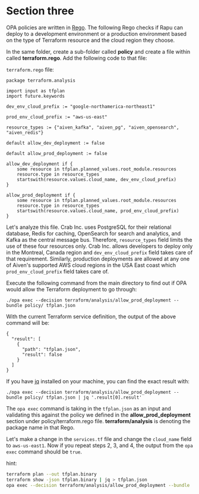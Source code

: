 # Section three 

OPA policies are written in [Rego](https://www.openpolicyagent.org/docs/latest/policy-language/). The following Rego checks if Rapu can deploy to a development environment or a production environment based on the type of Terraform resource and the cloud region they choose. 

In the same folder, create a sub-folder called **policy** and create a file within called **terraform.rego**. Add the following code to that file:

`terraform.rego` file:

```rego
package terraform.analysis

import input as tfplan
import future.keywords

dev_env_cloud_prefix := "google-northamerica-northeast1"

prod_env_cloud_prefix := "aws-us-east"

resource_types := {"aiven_kafka", "aiven_pg", "aiven_opensearch", "aiven_redis"}

default allow_dev_deployment := false

default allow_prod_deployment := false

allow_dev_deployment if {
	some resource in tfplan.planned_values.root_module.resources
	resource.type in resource_types
	startswith(resource.values.cloud_name, dev_env_cloud_prefix)
}

allow_prod_deployment if {
	some resource in tfplan.planned_values.root_module.resources
	resource.type in resource_types
	startswith(resource.values.cloud_name, prod_env_cloud_prefix)
}
```

Let's analyze this file. Crab Inc. uses PostgreSQL for their relational database, Redis for caching, OpenSearch for search and analytics, and Kafka as the central message bus. Therefore, `resource_types` field limits the use of these four resources only. Crab Inc. allows developers to deploy only in the Montreal, Canada region and `dev_env_cloud_prefix` field takes care of that requirement. Similarly, production deployments are allowed at any one of Aiven's supported AWS cloud regions in the USA East coast which `prod_env_cloud_prefix` field takes care of.

Execute the following command from the main directory to find out if OPA would allow the Terraform deployment to go through:

```shell
./opa exec --decision terraform/analysis/allow_prod_deployment --bundle policy/ tfplan.json
```

With the current Terraform service definition, the output of the above command will be:

```shell
{
  "result": [
    {
      "path": "tfplan.json",
      "result": false
    }
  ]
}
```

If you have [jq](https://stedolan.github.io/jq) installed on your machine, you can find the exact result with:

```shell
./opa exec --decision terraform/analysis/allow_prod_deployment --bundle policy/ tfplan.json | jq '.result[0].result'
```

The `opa exec` command is taking in the `tfplan.json` as an input and validating this against the policy we defined in the **allow_prod_deployment** section under policy/terraform.rego file. **terraform/analysis** is denoting the package name in that Rego. 

Let's make a change in the `services.tf` file and change the `cloud_name` field to `aws-us-east1`. Now if you repeat steps 2, 3, and 4, the output from the `opa exec` command should be `true`.

hint:

```bash
terraform plan --out tfplan.binary
terraform show -json tfplan.binary | jq > tfplan.json
opa exec --decision terraform/analysis/allow_prod_deployment --bundle ./policy tfplan.json
```
